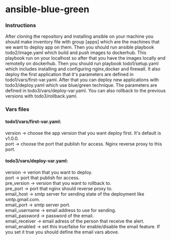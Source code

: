 # ansible-blue-green

### Instructions

After cloning the repository and installing ansible on your machine you should make inventory file with group [apps] which are the machines that we want to deploy app on them. Then you should run ansible playbook todo2/image.yaml which build and push images to dockerhub. This playbook run on your localhost so after that you have the images locally and remotelly on dockerhub. Then you should run playbook todo1/setup.yaml which includes installing and configuring nginx,docker and firewall. It also deploy the first application that it's parameters are defined in todo1/vars/first-var.yaml. After that you can deploy new applications with todo3/deploy.yaml which use blue/green technique. The parameters are defined in  todo3/vars/deploy-var.yaml. You can also rollback to the previous versions with todo3/rollback.yaml.

### Vars files

#### todo1/vars/first-var.yaml:
version -> choose the app version that you want deploy first. It's default is v1.0.0.  
port -> choose the port that publish for access. Nginx reverse proxy to this port.  

#### todo3/vars/deploy-var.yaml:
version -> verion that you want to deploy.  
port -> port that publish for access.  
pre_version -> version that you want to rollback to.  
pre_port -> port that nginx should reverse proxy to.  
email_host -> smtp server for sending state of the deployment like smtp.gmail.com.  
email_port -> smtp server port.  
email_username -> email address to use for sending.  
email_password -> password of the email.  
email_receiver -> email adress of the person that receive the alert.  
email_enabled -> set this true/false for enable/disable the email feature. If you set it true you should define the email vars above.    
